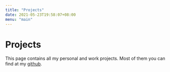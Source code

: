 ```yaml
---
title: "Projects"
date: 2021-05-23T19:58:07+08:00
menu: "main"
---
```

# Projects

This page contains all my personal and work projects. Most of them you can find at my [github](www.github.com/ryanjansen). 

